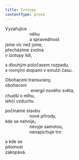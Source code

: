 ```yaml
---
title: Izotopy
contentType: prose
---
```


Vyzařujíce  
                    něhu  
                    a spravedlnost  
jsme víc než jsme,  
přecházíme zvolna  
v izotopy lidí,

s dlouhým poločasem rozpadu,  
s rovnými stopami v emulzi času.

Obohaceni transurany,  
obohaceni  
                     energií nového světa,  
chudší o mlhu,  
lehčí vzduchu

počínáme stavbu  
                    nové přírody,  
kde se nehnije,  
                    nevyje samotou,  
                    nenapichuje trn

a kde se  
pitomost  
zakopává.
